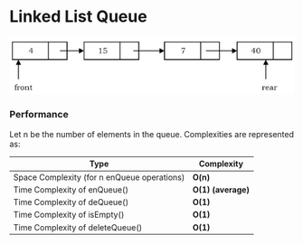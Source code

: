 # Linked List Queue

![](queue_impl_using_linkedlist.png)

### Performance

Let n be the number of elements in the queue. Complexities are represented as:

| Type                                        | Complexity         |
| ------------------------------------------- | ------------------ |
| Space Complexity (for n enQueue operations) | **O(n)**           |
| Time Complexity of enQueue()                | **O(1) (average)** |
| Time Complexity of deQueue()                | **O(1)**           |
| Time Complexity of isEmpty()                | **O(1)**           |
| Time Complexity of deleteQueue()            | **O(1)**           |
